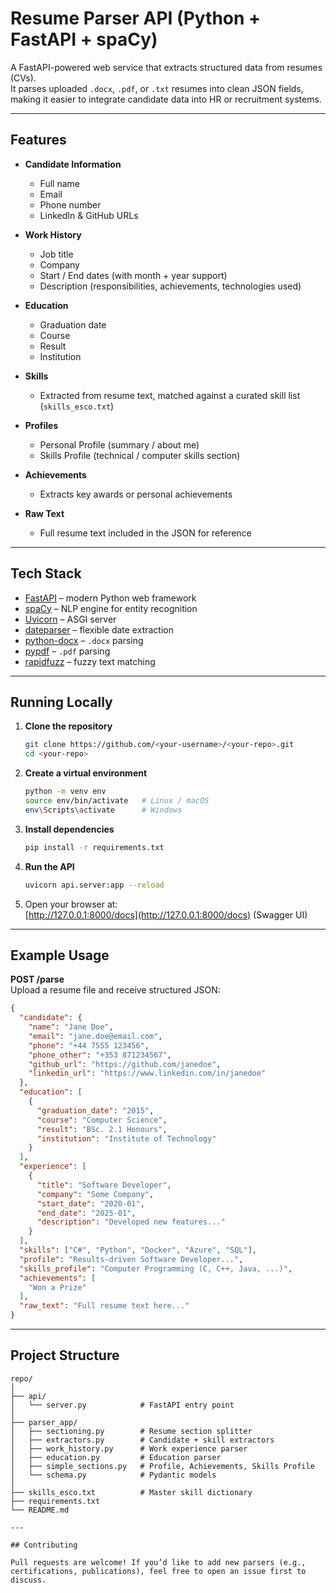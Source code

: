 # Resume Parser API (Python + FastAPI + spaCy)

A FastAPI-powered web service that extracts structured data from resumes (CVs).  
It parses uploaded `.docx`, `.pdf`, or `.txt` resumes into clean JSON fields, making it easier to integrate candidate data into HR or recruitment systems.

---

## Features

- **Candidate Information**
  - Full name
  - Email
  - Phone number
  - LinkedIn & GitHub URLs

- **Work History**
  - Job title
  - Company
  - Start / End dates (with month + year support)
  - Description (responsibilities, achievements, technologies used)

- **Education**
  - Graduation date
  - Course
  - Result
  - Institution

- **Skills**
  - Extracted from resume text, matched against a curated skill list (`skills_esco.txt`)

- **Profiles**
  - Personal Profile (summary / about me)
  - Skills Profile (technical / computer skills section)

- **Achievements**
  - Extracts key awards or personal achievements

- **Raw Text**
  - Full resume text included in the JSON for reference

---

## Tech Stack

- [FastAPI](https://fastapi.tiangolo.com/) – modern Python web framework
- [spaCy](https://spacy.io/) – NLP engine for entity recognition
- [Uvicorn](https://www.uvicorn.org/) – ASGI server
- [dateparser](https://dateparser.readthedocs.io/) – flexible date extraction
- [python-docx](https://python-docx.readthedocs.io/) – `.docx` parsing
- [pypdf](https://pypi.org/project/pypdf/) – `.pdf` parsing
- [rapidfuzz](https://github.com/maxbachmann/RapidFuzz) – fuzzy text matching

---

## Running Locally

1. **Clone the repository**  
   ```bash
   git clone https://github.com/<your-username>/<your-repo>.git
   cd <your-repo>
   ```

2. **Create a virtual environment**  
   ```bash
   python -m venv env
   source env/bin/activate   # Linux / macOS
   env\Scripts\activate      # Windows
   ```

3. **Install dependencies**  
   ```bash
   pip install -r requirements.txt
   ```

4. **Run the API**  
   ```bash
   uvicorn api.server:app --reload
   ```

5. Open your browser at:  
   [http://127.0.0.1:8000/docs](http://127.0.0.1:8000/docs) (Swagger UI)

---

## Example Usage

**POST /parse**  
Upload a resume file and receive structured JSON:

```json
{
  "candidate": {
    "name": "Jane Doe",
    "email": "jane.doe@email.com",
    "phone": "+44 7555 123456",
    "phone_other": "+353 871234567",
    "github_url": "https://github.com/janedoe",
    "linkedin_url": "https://www.linkedin.com/in/janedoe"
  },
  "education": [
    {
      "graduation_date": "2015",
      "course": "Computer Science",
      "result": "BSc. 2.1 Honours",
      "institution": "Institute of Technology"
    }
  ],
  "experience": [
    {
      "title": "Software Developer",
      "company": "Some Company",
      "start_date": "2020-01",
      "end_date": "2025-01",
      "description": "Developed new features..."
    }
  ],
  "skills": ["C#", "Python", "Docker", "Azure", "SQL"],
  "profile": "Results-driven Software Developer...",
  "skills_profile": "Computer Programming (C, C++, Java, ...)",
  "achievements": [
    "Won a Prize"
  ],
  "raw_text": "Full resume text here..."
}
```

---

## Project Structure

```
repo/
│
├── api/
│   └── server.py            # FastAPI entry point
│
├── parser_app/
│   ├── sectioning.py        # Resume section splitter
│   ├── extractors.py        # Candidate + skill extractors
│   ├── work_history.py      # Work experience parser
│   ├── education.py         # Education parser
│   ├── simple_sections.py   # Profile, Achievements, Skills Profile
│   └── schema.py            # Pydantic models
│
├── skills_esco.txt          # Master skill dictionary
├── requirements.txt
└── README.md

---

## Contributing

Pull requests are welcome! If you’d like to add new parsers (e.g., certifications, publications), feel free to open an issue first to discuss.
